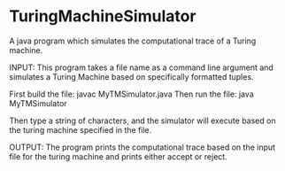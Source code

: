 # TuringMachineSimulator
A java program which simulates the computational trace of a Turing machine.

INPUT: This program takes a file name as a command line argument and simulates a Turing Machine based on specifically formatted tuples.

First build the file:
javac MyTMSimulator.java
Then run the file:
java MyTMSimulator <File Name>
  
Then type a string of characters, and the simulator will execute based on the turing machine specified in the file.
  
OUTPUT: The program prints the computational trace based on the input file for the turing machine and prints either accept or reject.
